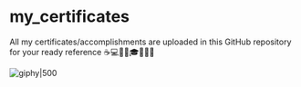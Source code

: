 # my_certificates
All my certificates/accomplishments are uploaded in this GitHub repository for your ready reference ☕️💻🧾📜🎓🛂📄📃

![giphy|500](https://github.com/coder-brunette/my_certificates/assets/25826647/3ca7db49-1ac6-4731-8dcd-db7efee92c24)
